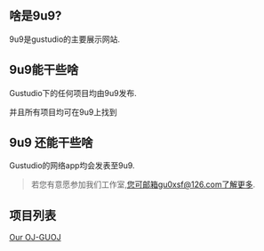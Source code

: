 ## 啥是9u9?

9u9是gustudio的主要展示网站.

## 9u9能干些啥

Gustudio下的任何项目均由9u9发布.

并且所有项目均可在9u9上找到

##  9u9 还能干些啥

Gustudio的网络app均会发表至9u9.

 >若您有意愿参加我们工作室,您可邮箱gu0xsf@126.com了解更多.
 
## 项目列表

 [Our OJ-GUOJ](http://oj.9u9.xyz)
 
 
